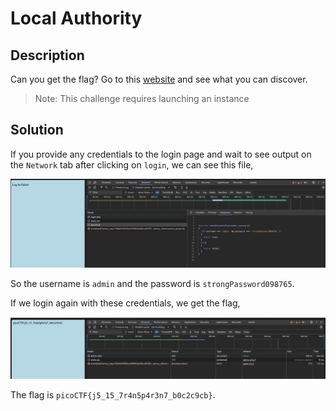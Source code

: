 # Local Authority

## Description

Can you get the flag?
Go to this [website](http://saturn.picoctf.net:55817/) and see what you can discover.

> Note: This challenge requires launching an instance

## Solution

If you provide any credentials to the login page and wait to see output on the `Network` tab after clicking on `login`, we can see this file,

![login_failed](image.png)

So the username is `admin` and the password is `strongPassword098765`.

If we login again with these credentials, we get the flag,

![flag](image-1.png)

The flag is `picoCTF{j5_15_7r4n5p4r3n7_b0c2c9cb}`.
